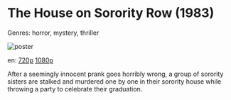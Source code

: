 # The House on Sorority Row (1983)

Genres: horror, mystery, thriller

![poster](http://image.tmdb.org/t/p/w500/dvffSQjmXqUbt7Gv2ZIqkEpv5aJ.jpg)

en:
  [720p](magnet:?xt=urn:btih:42b29540eb59c480dd1a89d8f3e988158f3e9f39&dn=The+House+on+Sorority+Row+(1983)&tr=udp%3A%2F%2Ftracker.yify-torrents.com%2Fannounce&tr=udp%3A%2F%2Fopen.demonii.com%3A1337%2Fannounce&tr=udp%3A%2F%2Fexodus.desync.com%3A6969&tr=udp%3A%2F%2Ftracker.istole.it%3A80&tr=udp%3A%2F%2Ftracker.publicbt.com%3A80&tr=udp%3A%2F%2Ftracker.publichd.eu%3A80%2Fannounce&tr=udp%3A%2F%2Ftracker.openbittorrent.com%3A80%2Fannounce&tr=udp%3A%2F%2Fcoppersurfer.tk%3A6969%2Fannounce)
  [1080p](magnet:?xt=urn:btih:8C07098E2885824C839C5BAB07100CF810175449&tr=udp://glotorrents.pw:6969/announce&tr=udp://tracker.opentrackr.org:1337/announce&tr=udp://torrent.gresille.org:80/announce&tr=udp://tracker.openbittorrent.com:80&tr=udp://tracker.coppersurfer.tk:6969&tr=udp://tracker.leechers-paradise.org:6969&tr=udp://p4p.arenabg.ch:1337&tr=udp://tracker.internetwarriors.net:1337)
  


After a seemingly innocent prank goes horribly wrong, a group of sorority sisters are stalked and murdered one by one in their sorority house while throwing a party to celebrate their graduation.